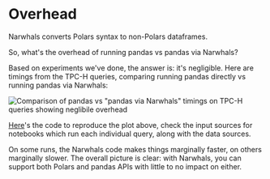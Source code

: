 # Overhead

Narwhals converts Polars syntax to non-Polars dataframes.

So, what's the overhead of running pandas vs pandas via Narwhals?

Based on experiments we've done, the answer is: it's negligible. Here
are timings from the TPC-H queries, comparing running pandas directly
vs running pandas via Narwhals:

![Comparison of pandas vs "pandas via Narwhals" timings on TPC-H queries showing neglibile overhead](https://github.com/narwhals-dev/narwhals/assets/33491632/71029c26-4121-43bb-90fb-5ac1c16ab8a2)

[Here](https://www.kaggle.com/code/marcogorelli/narwhals-tpc-h-results-s-2)'s the code to
reproduce the plot above, check the input
sources for notebooks which run each individual query, along with
the data sources.

On some runs, the Narwhals code makes things marginally faster, on others
marginally slower. The overall picture is clear: with Narwhals, you
can support both Polars and pandas APIs with little to no impact on either.
